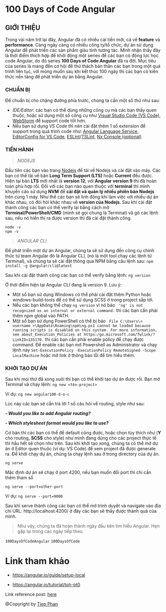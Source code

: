 # 100 Days of Code Angular

## GIỚI THIỆU

Trong vài năm trở lại đây, Angular đã có nhiều cải tiến mới, cả về **feature** và **performance**. Càng ngày càng có nhiều công ty/tổ chức, dự án sử dụng Angular để phát triển các sản phẩm giàu tính tương tác. Mình nhận thấy đây là thời điểm thích hợp để khởi động một series để các bạn có động lực học code Angular, do đó series **100 Days of Code Angular** đã ra đời.
Mục tiêu của series là mang đến cơ hội để thử thách bản thân các bạn trong một quá trình liên tục, với mong muốn sau khi kết thúc 100 ngày thì các bạn có kiến thức nền tảng để phát triển dự án bằng Angular.
### CHUẨN BỊ
Để chuẩn bị cho chặng đường phía trước, chúng ta cần một số thứ như sau:
- *IDE/Editor*: các bạn có thể dùng những công cụ mà các bạn thấy quen thuộc, hoặc sử dụng một số công cụ như [Visual Studio Code (VS Code)][vscode-url], [WebStorm][webstorm-url] để support code tốt hơn.
- Nếu bạn sử dụng *VS Code* thì nên cài đặt thêm 1 số extension để support trong quá trình code như: [Angular Language Service][angular-language-service-url], [EditorConfig for VS Code][editorconfig-url], [ESLint][eslint-url]/[TSLint][tslint-url], [Nx Console (optional)][nxconsole-url]
### TIẾN HÀNH
> *NODEJS*

Đầu tiên các bạn vào trang [Nodejs](https://nodejs.org/en/download/) để tải về Nodejs và cài đặt vào máy. Các bạn có thể tải về bản **Long Term Support (LTS)** hoặc **Current** đều được. Hiện tại bản **LTS** mới nhất là **version 12**, với **Angular version 9** thì đã hoàn toàn phù hợp rồi.
Đối với các bạn nào quen thuộc với **terminal** thì mình khuyến cáo sử dụng **NVM** để **cài đặt và quản lý nhiều phiên bản Nodejs** trên cùng 1 máy. Như thế các bạn sẽ linh động khi làm việc với nhiều dự án khác nhau, có đòi hỏi khác nhau về **version của Nodejs**.
Sau khi cài đặt thành công các bạn có thể verify lại bằng cách mở **Terminal/PowerShell/CMD** (mình sẽ gọi chung là Terminal) và gõ các lệnh sau, nếu nó hiển thị ra được version thì đã cài đặt thành công.
```shell script
node -v
npm -v
```
> *ANGULAR CLI*

Để phát triển một dự án Angular, chúng ta sẽ sử dụng đến công cụ chính thức từ team Angular đó là Angular CLI, (nó là một tool chạy các lệnh từ Terminal), và chúng ta sẽ cài đặt thông qua NPM bằng câu lệnh sau:
`npm install -g @angular/cli@latest`

Sau khi cài đặt thành công các bạn có thể verify bằng lệnh:
`ng version`

Ở thời điểm hiện tại Angular CLI đang là version 9.
Lưu ý:
- Một số bạn sử dụng Windows có thể phải cài đặt thêm Python hoặc windows-build-tools để có thể sử dụng SCSS ở trong project sắp tới.
- Nếu các bạn không thể chạy `ng version` vì nó báo ` 'ng' is not recognized as an internal or external command.` thì các bạn cần phải thêm npm global vào PATH.
- Một số bạn sử dụng PowerShell có thể bị báo ``` File C:\Users\< username >\AppData\Roaming\npm\ng.ps1 cannot be loaded because running scripts is disabled on this system. For more information, see about_Execution_Policies at https:/go.microsoft.com/fwlink/?LinkID=135170.``` thì các bạn cần phải enable policy để chạy được command. Để enable các bạn mở Powershell as Administrator và chạy lệnh này `Set-ExecutionPolicy -ExecutionPolicy RemoteSigned -Scope LocalMachine` hoặc mở link ở thông báo lỗi để tìm hiểu thêm.
### KHỞI TẠO DỰ ÁN
Sau khi mọi thứ đã xong xuôi thì bạn có thể khởi tạo dự án được rồi. Bạn mở Terminal và chạy lệnh:
`ng new <tên-project>`

Ví dụ:
`ng new angular100-d-o-c`

Lúc này các bạn sẽ cần trả lời 1 số câu hỏi về routing, style như sau:

**_- Would you like to add Angular routing?_**

**_- Which stylesheet format would you like to use?_**

Cơ bản thì các bạn có thể để default cũng được, hoặc chọn tùy thích như (**Y** cho routing, **SCSS** cho style) như mình đang dùng cho các project thực tế thì hầu hết sẽ chọn như trên.
Sau khi khởi tạo xong, chúng ta có thể mở dự án ở Editor quen thuộc (ví dụ: VS Code) để xem project đã được generate ra.
Để khởi chạy dự án, chúng ta chạy lệnh sau ở trong directory của dự án.

`ng serve`

Mặc định dự án sẽ chạy ở port 4200, nếu bạn muốn đổi port thì chỉ cần thêm tham số

`ng serve --port=other-port`

Ví dụ:
`ng serve --port=9000`

Sau khi serve thành công các bạn có thể mở trình duyệt và navigate vào địa chỉ URL: http://localhost:4200/ ở đây các bạn sẽ thấy được thành quả của mình.

> Như vậy, chúng ta đã hoàn thành ngày đầu tiên tìm hiểu Angular. Hẹn gặp lại trong các ngày tiếp theo.

`100DaysOfCodeAngular` `100DaysOfCode`

# Link tham khảo
- https://angular.io/guide/setup-local

- https://angular.io/tutorial/toh-pt0

Link reference post: [here](https://facebook.com/groups/AngularVietnam/permalink/889856741513178/)

@Copyright by [Tiep Phan](https://www.facebook.com/pttiep)
<!-- Markdown link & img dfn's -->
[post-url]: https://www.facebook.com/groups/AngularVietnam/permalink/889856741513178
[vscode-url]: https://code.visualstudio.com
[webstorm-url]: https://www.jetbrains.com/webstorm/
[angular-language-service-url]: https://marketplace.visualstudio.com/items?itemName=Angular.ng-template
[editorconfig-url]: https://marketplace.visualstudio.com/items?itemName=EditorConfig.EditorConfig
[tslint-url]: https://marketplace.visualstudio.com/items?itemName=ms-vscode.vscode-typescript-tslint-plugin
[eslint-url]: https://marketplace.visualstudio.com/items?itemName=dbaeumer.vscode-eslint
[nxconsole-url]: https://marketplace.visualstudio.com/items?itemName=nrwl.angular-console
[group-fb-url]: https://www.facebook.com/groups/AngularVietnam
